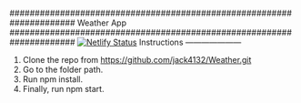 #####################################################################
Weather App
#####################################################################
[![Netlify Status](https://api.netlify.com/api/v1/badges/c35792f9-5829-4567-bcca-00fea933aea8/deploy-status)](https://app.netlify.com/sites/funny-cactus-42f73b/deploys)
Instructions
———————

1. Clone the repo from https://github.com/jack4132/Weather.git
2. Go to the folder path.
3. Run npm install.
4. Finally, run npm start.
